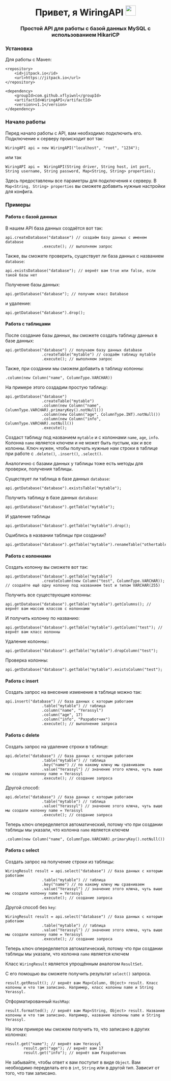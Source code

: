 <h1 align="center">Привет, я <a target="_blank">WiringAPI</a> 
<img src="https://github.com/blackcater/blackcater/raw/main/images/Hi.gif" height="32"/></h1>
<h3 align="center">Простой API для работы с базой данных MySQL с использованием HikariCP</h3>

<h3>Установка</h3>

Для работы с Maven:
```
<repository>
    <id>jitpack.io</id>
    <url>https://jitpack.io</url>
</repository>

<dependency>
    <groupId>com.github.xflyiwnl</groupId>
    <artifactId>WiringAPI</artifactId>
    <version>v1.1</version>
</dependency>
```

<h3>Начало работы</h3>

Перед начало работы с API, вам необходимо подключить его. Подключение к серверу происходит вот так:
```
WiringAPI api = new WiringAPI("localhost", "root", "1234");  
```
или так
```
WiringAPI api =  WiringAPI(String driver, String host, int port, String username, String password, Map<String, String> properties);
```
Здесь предоставлены все параметры для подключения к серверу. В `Map<String, String> properties` вы сможете добавить нужные настройки для конфига.

<h3>Примеры</h3>

<h4>Работа с базой данных</h4>

В нашем API база данных создаётся вот так:
```
api.createDatabase("database") // создаём базу данных с именем database
                .execute(); // выполняем запрос
```
Также, вы сможете проверить, существует ли база данных с названием `database`:
```
api.existsDatabase("database"); // вернёт вам true или false, если такой базы нет
```
Получение базы данных:
```
api.getDatabase("database"); // получим класс Database
```
и удаление:
```
api.getDatabase("database").drop();
```

<h4>Работа с таблицами</h4>

После создание базы данных, вы сможете создать таблицу данных в базе данных:
```
api.getDatabase("database") // получаем базу данных database
                .createTable("mytable") // создаём таблицу mytable
                .execute(); // выполняем запрос
```
Также, при создании мы сможем добавить в таблицу колонны:
```
.column(new Column("name", ColumnType.VARCHAR))
```
На примере этого создадим простую таблицу:
```
api.getDatabase("database")
                .createTable("mytable")
                .column(new Column("name", ColumnType.VARCHAR).primaryKey().notNull())
                .column(new Column("age", ColumnType.INT).notNull())
                .column(new Column("info", ColumnType.VARCHAR).notNull())
                .execute();
```
Создаст таблицу под названием `mytable` и с колоннами `name`, `age`, `info`. Колонна `name` является ключем и не может быть пустым, как и все колонны. Ключ нужен, чтобы получать нужные нам строки в таблице при работе с `.delete()`, `.insert()`, `.select()`.

Аналогично с базами данных у таблицы тоже есть методы для проверки, получения таблицы.

Существует ли таблица в базе данных `database`:
```
api.getDatabase("database").existsTable("mytable");
```

Получить таблицу в базе данных `database`:
```
api.getDatabase("database").getTable("mytable");
```
И удаление таблицы
```
api.getDatabase("database").getTable("mytable").drop();
```
Ошиблись в названии таблицы при создании?
```
api.getDatabase("database").getTable("mytable").renameTable("othertable");
```

<h4>Работа с колоннами</h4>

Создать колонну вы сможете вот так:
```
api.getDatabase("database").getTable("mytable")
                .createColumn(new Column("test", ColumnType.VARCHAR)); // создаёте ещё одну колонну под названием test и типом VARCHAR(255)
```
Получить все существующие колонны:
```
api.getDatabase("database").getTable("mytable").getColumns(); // вернёт вам массив классов с колоннами
```
И получить колонну по названию:
```
api.getDatabase("database").getTable("mytable").getColumn("test"); // вернёт вам класс колонны
```
Удаление колонны::
```
api.getDatabase("database").getTable("mytable").dropColumn("test");
```
Проверка колонны:
```
api.getDatabase("database").getTable("mytable").existsColumn("test");
```

<h4>Работа с insert</h4>

Создать запрос на внесение изменение в таблице можно так:
```
api.insert("database") // база данных с которым работаем
                .table("mytable") // таблица
                .column("name", "Yerassyl") 
                .column("age", 17)
                .column("info", "Разработчик")
                .execute(); // выполнение запроса
```

<h4>Работа с delete</h4>

Создать запрос на удаление строки в таблице:
```
api.delete("database") // база данных с которым работаем
                .table("mytable") // таблица
                .key("name") // по какому ключу мы сравниваем
                .value("Yerassyl") // значение этого ключа, чуть выше мы создали колонну name = Yerassyl
                .execute(); // создание запроса
```
Другой способ:
```
api.delete("database") // база данных с которым работаем
                .table("mytable") // таблица
                .value("Yerassyl") // значение этого ключа, чуть выше мы создали колонну name = Yerassyl
                .execute(); // создание запроса
```
Теперь ключ опеределяется автоматический, потому что при создании таблицы мы указали, что колонна `name` является ключем
```
.column(new Column("name", ColumnType.VARCHAR).primaryKey().notNull())
```

<h4>Работа с select</h4>

Создать запрос на получение строки из таблицы:
```
WiringResult result = api.select("database") // база данных с которым работаем
                .table("mytable") // таблица
                .key("name") // по какому ключу мы сравниваем
                .value("Yerassyl") // значение этого ключа, чуть выше мы создали колонну name = Yerassyl
                .execute(); // создание запроса
```
Другой способ без `key`:
```
WiringResult result = api.select("database") // база данных с которым работаем
                .table("mytable") // таблица
                .value("Yerassyl") // значение этого ключа, чуть выше мы создали колонну name = Yerassyl
                .execute(); // создание запроса
```
Теперь ключ опеределяется автоматический, потому что при создании таблицы мы указали, что колонна `name` является ключем

Класс `WiringResult` является упрощённым аналогом `ResultSet`. 

С его помощью вы сможете получить результат `select()` запроса.
```
result.getResult(); // вернёт вам Map<Column, Object> result. Класс колонны и что там записано. Например, класс колонны name и String Yerassyl.
```
Отформатированный `HashMap`:
```
result.formatted(); // вернёт вам Map<String, Object> result. Название колонны и что там записано. Например, название колонны name и String Yerassyl.
```
На этом примере мы сможем получить то, что записано в других колоннах:
```
result.get("name"); // вернёт вам Yerassyl
        result.get("age"); // вернёт вам 17
        result.get("info"); // вернёт вам Разработчик
```
Не забывайте, чтобы ответ к вам поступит в виде `Object`. Вам необходимо переделать его в `int`, `String` или в другой тип. Зависит от того, что там записано.

